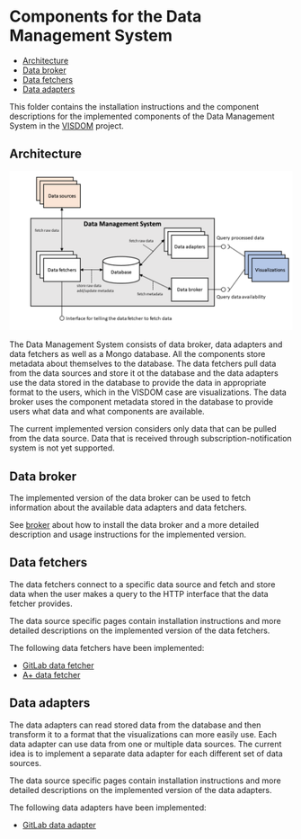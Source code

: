 # Components for the Data Management System

<!-- no toc -->
- [Architecture](#architecture)
- [Data broker](#data-broker)
- [Data fetchers](#data-fetchers)
- [Data adapters](#data-adapters)

This folder contains the installation instructions and the component descriptions for the implemented components of the Data Management System in the [VISDOM](https://iteavisdom.org/) project.

## Architecture

![Architecture diagram for the Data Management System](dms_architecture.png)

The Data Management System consists of data broker, data adapters and data fetchers as well as a Mongo database. All the components store metadata about themselves to the database. The data fetchers pull data from the data sources and store it ot the database and the data adapters use the data stored in the database to provide the data in appropriate format to the users, which in the VISDOM case are visualizations. The data broker uses the component metadata stored in the database to provide users what data and what components are available.

The current implemented version considers only data that can be pulled from the data source. Data that is received through subscription-notification system is not yet supported.

## Data broker

The implemented version of the data broker can be used to fetch information about the available data adapters and data fetchers.

See [broker](broker) about how to install the data broker and a more detailed description and usage instructions for the implemented version.

## Data fetchers

The data fetchers connect to a specific data source and fetch and store data when the user makes a query to the HTTP interface that the data fetcher provides.

The data source specific pages contain installation instructions and more detailed descriptions on the implemented version of the data fetchers.

The following data fetchers have been implemented:

- [GitLab data fetcher](fetchers/gitlab)
- [A+ data fetcher](fetchers/aplus)

## Data adapters

The data adapters can read stored data from the database and then transform it to a format that the visualizations can more easily use. Each data adapter can use data from one or multiple data sources. The current idea is to implement a separate data adapter for each different set of data sources.

The data source specific pages contain installation instructions and more detailed descriptions on the implemented version of the data adapters.

The following data adapters have been implemented:

- [GitLab data adapter](adapters/gitlab)
